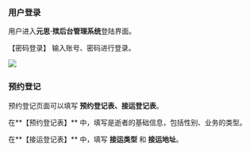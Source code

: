 ### 用户登录

用户进入**元思·殡后台管理系统**登陆界面。

【密码登录】 输入账号、密码进行登录。

![](docs\.vuepress\public\produce\1.png) 

### 预约登记

预约登记页面可以填写 **预约登记表、接运登记表**。

在**【预约登记表】** 中，填写是逝者的基础信息，包括性别、业务的类型。

在**【接运登记表】** 中，填写 **接运类型** 和 **接运地址**。

